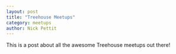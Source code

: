 ```yaml
---
layout: post
title: "Treehouse Meetups"
category: meetups
author: Nick Pettit
---
```


This is a post about all the awesome Treehouse meetups out there!
